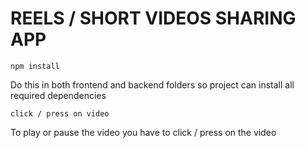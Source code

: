 # REELS / SHORT VIDEOS SHARING APP
 

`npm install`

Do this in both frontend and backend folders so project can install all required dependencies


` click / press on video `


To play or pause the video you have to click / press on the video
